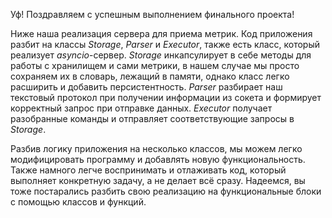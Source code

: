 Уф! Поздравляем с успешным выполнением финального проекта!

Ниже наша реализация сервера для приема метрик. Код приложения разбит на классы *Storage*, *Parser* и *Executor*, также есть класс, который реализует *asyncio*-сервер. *Storage* инкапсулирует в себе методы для работы с хранилищем и сами метрики, в нашем случае мы просто сохраняем их в словарь, лежащий в памяти, однако класс легко расширить и добавить персистентность. *Parser* разбирает наш текстовый протокол при получении информации из сокета и формирует корректный запрос при отправке данных. *Executor* получает разобранные команды и отправляет соответствующие запросы в *Storage*.

Разбив логику приложения на несколько классов, мы можем легко модифицировать программу и добавлять новую функциональность. Также намного легче воспринимать и отлаживать код, который выполняет конкретную задачу, а не делает всё сразу. Надеемся, вы тоже постарались разбить свою реализацию на функциональные блоки с помощью классов и функций.